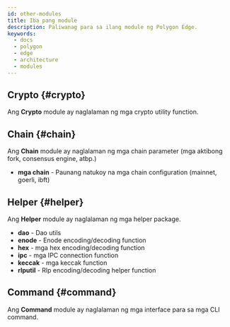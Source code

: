 ```yaml
---
id: other-modules
title: Iba pang module
description: Paliwanag para sa ilang module ng Polygon Edge.
keywords:
  - docs
  - polygon
  - edge
  - architecture
  - modules
---
```


## Crypto {#crypto}

Ang **Crypto** module ay naglalaman ng mga crypto utility function.

## Chain {#chain}

Ang **Chain** module ay naglalaman ng mga chain parameter (mga aktibong fork, consensus engine, atbp.)

* **mga chain** - Paunang natukoy na mga chain configuration (mainnet, goerli, ibft)

## Helper {#helper}

Ang **Helper** module ay naglalaman ng mga helper package.

* **dao** - Dao utils
* **enode** - Enode encoding/decoding function
* **hex** - mga hex encoding/decoding function
* **ipc** - mga IPC connection function
* **keccak** - mga keccak function
* **rlputil** - Rlp encoding/decoding helper function

## Command {#command}

Ang **Command** module ay naglalaman ng mga interface para sa mga CLI command.